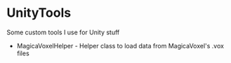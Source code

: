 # UnityTools
Some custom tools I use for Unity stuff
* MagicaVoxelHelper - Helper class to load data from MagicaVoxel's .vox files
 

